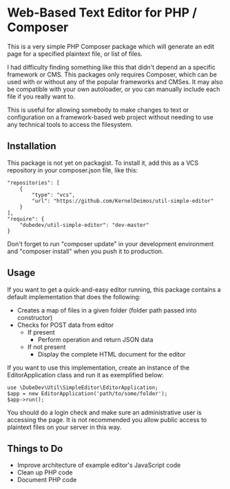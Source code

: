 Web-Based Text Editor for PHP / Composer
========================================

This is a very simple PHP Composer package which will generate an
edit page for a specified plaintext file, or list of files.

I had difficulty finding something like this that didn't depend an a specific framework or CMS. This packages only requires Composer, which can be used with or without any of the popular frameworks and CMSes. It may also be compatible with your own autoloader, or you can manually include each file if you really want to.

This is useful for allowing somebody to make changes to
text or configuration on a framework-based web project
without needing to use any technical tools to access the
filesystem.

Installation
------------
This package is not yet on packagist. To install it, add this as a
VCS repository in your composer.json file, like this:

    "repositories": [
        {
            "type": "vcs",
            "url": "https://github.com/KernelDeimos/util-simple-editor"
        }
    ],
    "require": {
        "dubedev/util-simple-editor": "dev-master"
    }
    
Don't forget to run "composer update" in your development environment and "composer install" when you push it to production.

Usage
-----
If you want to get a quick-and-easy editor running, this package contains a default implementation that does the following:
- Creates a map of files in a given folder (folder path passed into constructor)
- Checks for POST data from editor
  - If present
    - Perform operation and return JSON data
  - If not present
    - Display the complete HTML document for the editor

If you want to use this implementation, create an instance of the EditorApplication class and run it as exemplified below:

    use \DubeDev\Util\SimpleEditor\EditorApplication;
    $app = new EditorApplication('path/to/some/folder');
    $app->run();

You should do a login check and make sure an administrative user is accessing the page. It is not recommended you allow public access to plaintext files on your server in this way.

Things to Do
------------
- Improve architecture of example editor's JavaScript code
- Clean up PHP code
- Document PHP code
